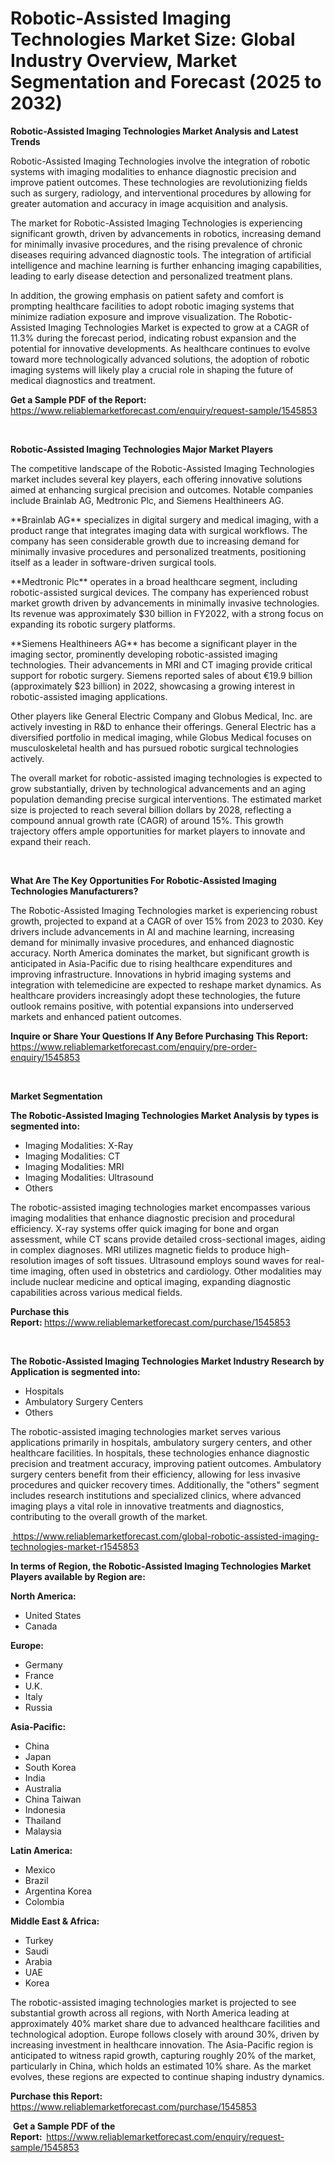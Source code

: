 <p><h1>Robotic-Assisted Imaging Technologies Market Size: Global Industry Overview, Market Segmentation and Forecast (2025 to 2032)</h1></p><p><strong>Robotic-Assisted Imaging Technologies Market Analysis and Latest Trends</strong></p>
<p><p>Robotic-Assisted Imaging Technologies involve the integration of robotic systems with imaging modalities to enhance diagnostic precision and improve patient outcomes. These technologies are revolutionizing fields such as surgery, radiology, and interventional procedures by allowing for greater automation and accuracy in image acquisition and analysis. </p><p>The market for Robotic-Assisted Imaging Technologies is experiencing significant growth, driven by advancements in robotics, increasing demand for minimally invasive procedures, and the rising prevalence of chronic diseases requiring advanced diagnostic tools. The integration of artificial intelligence and machine learning is further enhancing imaging capabilities, leading to early disease detection and personalized treatment plans. </p><p>In addition, the growing emphasis on patient safety and comfort is prompting healthcare facilities to adopt robotic imaging systems that minimize radiation exposure and improve visualization. The Robotic-Assisted Imaging Technologies Market is expected to grow at a CAGR of 11.3% during the forecast period, indicating robust expansion and the potential for innovative developments. As healthcare continues to evolve toward more technologically advanced solutions, the adoption of robotic imaging systems will likely play a crucial role in shaping the future of medical diagnostics and treatment.</p></p>
<p><strong>Get a Sample PDF of the Report:&nbsp;</strong> <a href="https://www.reliablemarketforecast.com/enquiry/request-sample/1545853?utm_campaign=3511&utm_medium=2&utm_source=Github&utm_content=ia&utm_term=13042025&utm_id=robotic-assisted-imaging-technologies">https://www.reliablemarketforecast.com/enquiry/request-sample/1545853</a></p>
<p>&nbsp;</p>
<p><strong>Robotic-Assisted Imaging Technologies Major Market Players</strong></p>
<p><p>The competitive landscape of the Robotic-Assisted Imaging Technologies market includes several key players, each offering innovative solutions aimed at enhancing surgical precision and outcomes. Notable companies include Brainlab AG, Medtronic Plc, and Siemens Healthineers AG.</p><p>**Brainlab AG** specializes in digital surgery and medical imaging, with a product range that integrates imaging data with surgical workflows. The company has seen considerable growth due to increasing demand for minimally invasive procedures and personalized treatments, positioning itself as a leader in software-driven surgical tools.</p><p>**Medtronic Plc** operates in a broad healthcare segment, including robotic-assisted surgical devices. The company has experienced robust market growth driven by advancements in minimally invasive technologies. Its revenue was approximately $30 billion in FY2022, with a strong focus on expanding its robotic surgery platforms.</p><p>**Siemens Healthineers AG** has become a significant player in the imaging sector, prominently developing robotic-assisted imaging technologies. Their advancements in MRI and CT imaging provide critical support for robotic surgery. Siemens reported sales of about €19.9 billion (approximately $23 billion) in 2022, showcasing a growing interest in robotic-assisted imaging applications.</p><p>Other players like General Electric Company and Globus Medical, Inc. are actively investing in R&D to enhance their offerings. General Electric has a diversified portfolio in medical imaging, while Globus Medical focuses on musculoskeletal health and has pursued robotic surgical technologies actively.</p><p>The overall market for robotic-assisted imaging technologies is expected to grow substantially, driven by technological advancements and an aging population demanding precise surgical interventions. The estimated market size is projected to reach several billion dollars by 2028, reflecting a compound annual growth rate (CAGR) of around 15%. This growth trajectory offers ample opportunities for market players to innovate and expand their reach.</p></p>
<p>&nbsp;</p>
<p><strong>What Are The Key Opportunities For Robotic-Assisted Imaging Technologies Manufacturers?</strong></p>
<p><p>The Robotic-Assisted Imaging Technologies market is experiencing robust growth, projected to expand at a CAGR of over 15% from 2023 to 2030. Key drivers include advancements in AI and machine learning, increasing demand for minimally invasive procedures, and enhanced diagnostic accuracy. North America dominates the market, but significant growth is anticipated in Asia-Pacific due to rising healthcare expenditures and improving infrastructure. Innovations in hybrid imaging systems and integration with telemedicine are expected to reshape market dynamics. As healthcare providers increasingly adopt these technologies, the future outlook remains positive, with potential expansions into underserved markets and enhanced patient outcomes.</p></p>
<p><strong>Inquire or Share Your Questions If Any Before Purchasing This Report:</strong> <a href="https://www.reliablemarketforecast.com/enquiry/pre-order-enquiry/1545853?utm_campaign=3511&utm_medium=2&utm_source=Github&utm_content=ia&utm_term=13042025&utm_id=robotic-assisted-imaging-technologies">https://www.reliablemarketforecast.com/enquiry/pre-order-enquiry/1545853</a></p>
<p>&nbsp;</p>
<p><strong>Market Segmentation</strong></p>
<p><strong>The Robotic-Assisted Imaging Technologies Market Analysis by types is segmented into:</strong></p>
<p><ul><li>Imaging Modalities: X-Ray</li><li>Imaging Modalities: CT</li><li>Imaging Modalities: MRI</li><li>Imaging Modalities: Ultrasound</li><li>Others</li></ul></p>
<p><p>The robotic-assisted imaging technologies market encompasses various imaging modalities that enhance diagnostic precision and procedural efficiency. X-ray systems offer quick imaging for bone and organ assessment, while CT scans provide detailed cross-sectional images, aiding in complex diagnoses. MRI utilizes magnetic fields to produce high-resolution images of soft tissues. Ultrasound employs sound waves for real-time imaging, often used in obstetrics and cardiology. Other modalities may include nuclear medicine and optical imaging, expanding diagnostic capabilities across various medical fields.</p></p>
<p><strong>Purchase this Report:&nbsp;</strong><a href="https://www.reliablemarketforecast.com/purchase/1545853?utm_campaign=3511&utm_medium=2&utm_source=Github&utm_content=ia&utm_term=13042025&utm_id=robotic-assisted-imaging-technologies">https://www.reliablemarketforecast.com/purchase/1545853</a></p>
<p>&nbsp;</p>
<p><strong>The Robotic-Assisted Imaging Technologies Market Industry Research by Application is segmented into:</strong></p>
<p><ul><li>Hospitals</li><li>Ambulatory Surgery Centers</li><li>Others</li></ul></p>
<p><p>The robotic-assisted imaging technologies market serves various applications primarily in hospitals, ambulatory surgery centers, and other healthcare facilities. In hospitals, these technologies enhance diagnostic precision and treatment accuracy, improving patient outcomes. Ambulatory surgery centers benefit from their efficiency, allowing for less invasive procedures and quicker recovery times. Additionally, the "others" segment includes research institutions and specialized clinics, where advanced imaging plays a vital role in innovative treatments and diagnostics, contributing to the overall growth of the market.</p></p>
<p><a href="https://www.reliablemarketforecast.com/global-robotic-assisted-imaging-technologies-market-r1545853?utm_campaign=3511&utm_medium=2&utm_source=Github&utm_content=ia&utm_term=13042025&utm_id=robotic-assisted-imaging-technologies">&nbsp;https://www.reliablemarketforecast.com/global-robotic-assisted-imaging-technologies-market-r1545853</a></p>
<p><strong>In terms of Region, the Robotic-Assisted Imaging Technologies Market Players available by Region are:</strong></p>
<p>
    <p> <strong> North America: </strong>
        <ul>
            <li>United States</li>
            <li>Canada</li>
        </ul>
        </p> 
    <p> <strong> Europe: </strong>
        <ul>
            <li>Germany</li>
            <li>France</li>
            <li>U.K.</li>
            <li>Italy</li>
            <li>Russia</li>
        </ul>
        </p> 
    <p> <strong> Asia-Pacific: </strong>
        <ul>
            <li>China</li>
            <li>Japan</li>
            <li>South Korea</li>
            <li>India</li>
            <li>Australia</li>
            <li>China Taiwan</li>
            <li>Indonesia</li>
            <li>Thailand</li>
            <li>Malaysia</li>
        </ul>
        </p> 
    <p> <strong> Latin America: </strong>
        <ul>
            <li>Mexico</li>
            <li>Brazil</li>
            <li>Argentina Korea</li>
            <li>Colombia</li>
        </ul>
        </p> 
    <p> <strong> Middle East & Africa: </strong>
        <ul>
            <li>Turkey</li>
            <li>Saudi</li>
            <li>Arabia</li>
            <li>UAE</li>
            <li>Korea</li>
        </ul>
    </p>
    </p>
<p><p>The robotic-assisted imaging technologies market is projected to see substantial growth across all regions, with North America leading at approximately 40% market share due to advanced healthcare facilities and technological adoption. Europe follows closely with around 30%, driven by increasing investment in healthcare innovation. The Asia-Pacific region is anticipated to witness rapid growth, capturing roughly 20% of the market, particularly in China, which holds an estimated 10% share. As the market evolves, these regions are expected to continue shaping industry dynamics.</p></p>
<p><strong>Purchase this Report: </strong><a href="https://www.reliablemarketforecast.com/purchase/1545853?utm_campaign=3511&utm_medium=2&utm_source=Github&utm_content=ia&utm_term=13042025&utm_id=robotic-assisted-imaging-technologies">https://www.reliablemarketforecast.com/purchase/1545853</a></p>
<p>&nbsp;<strong>Get a Sample PDF of the Report:&nbsp;&nbsp;</strong><a href="https://www.reliablemarketforecast.com/enquiry/request-sample/1545853?utm_campaign=3511&utm_medium=2&utm_source=Github&utm_content=ia&utm_term=13042025&utm_id=robotic-assisted-imaging-technologies">https://www.reliablemarketforecast.com/enquiry/request-sample/1545853</a></p>
<p><strong></strong></p>
<p><p></p><p></p><p></p></p>